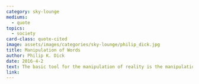 ```yaml
---
category: sky-lounge
mediums:
  - quote
topics:
  - society
card-class: quote-cited
image: assets/images/categories/sky-lounge/philip_dick.jpg
title: Manipulation of Words
author: Philip K. Dick
date: 2016-4-2
text: The basic tool for the manipulation of reality is the manipulation of words. If you can control the meaning of words, you can control the people who must use them.
link:
---
```

